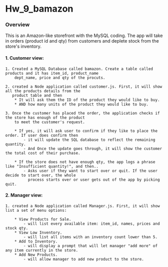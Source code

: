# Hw_9_bamazon

### Overview
This is an Amazon-like storefront with the MySQL coding. The app will take in orders (product id and qty) from customers and deplete stock from the store's inventory. 

#### 1. Customer view:
    
    1. Created a MySQL Database called bamazon. Create a table called products and it has item_id, product_name
        dept_name, price and qty of the procuts.

    2. created a Node application called customer.js. First, it will show all the products details from the 
       product table and then 
        * It will ask them the ID of the product they would like to buy.
        * AND how many units of the product they would like to buy.

    3. Once the customer has placed the order, the application checks if the store has enough of the product
        to meet the customer's request.
    
        * If yes, it will ask user to confirm if they like to place the order. If user does confirm then
            - it will update the SQL database to reflect the remaining quantity.
            - And Once the update goes through, it will show the customer the total cost of their purchase.

        * If the store does not have enough qty, the app logs a phrase like "Insufficient quantity!", and then..
            - Asks user if they want to start over or quit. If the user decide to start over, the whole 
              process starts over or user gets out of the app by picking quit.


#### 2. Manager view:
    
    1. created a Node application called Manager.js. First, it will show list a set of menu options: 
       
        * View Products for Sale.
            - will list every available item: item_id, names, prices and stock qty.
        * View Low Inventory.
            - will list all items with an inventory count lower than 5.
        * Add to Inventory.
            - will display a prompt that will let manager "add more" of any item currently in the store.
        * Add New Products.
            - will allow manager to add new product to the store.
